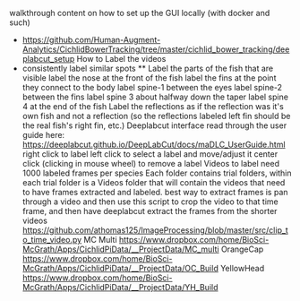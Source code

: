 walkthrough content on how to set up the GUI locally (with docker and such)
* https://github.com/Human-Augment-Analytics/CichlidBowerTracking/tree/master/cichlid_bower_tracking/deeplabcut_setup
How to Label the videos
* consistently label similar spots
** Label the parts of the fish that are visible
label the nose at the front of the fish
label the fins at the point they connect to the body
label spine-1 between the eyes
label spine-2 between the fins
label spine 3 about halfway down the taper
label spine 4 at the end of the fish
Label the reflections as if the reflection was it's own fish and not a reflection (so the reflections labeled left fin should be the real fish's right fin, etc.)
Deeplabcut interface
read through the user guide here:
https://deeplabcut.github.io/DeepLabCut/docs/maDLC_UserGuide.html
right click to label
left click to select a label and move/adjust it
center click (clicking in mouse wheel) to remove a label
Videos to label
need 1000 labeled frames per species
Each folder contains trial folders, within each trial folder is a Videos folder that will contain the videos that need to have frames extracted and labeled.
best way to extract frames is pan through a video and then use this script to crop the video to that time frame, and then have deeplabcut extract the frames from the shorter videos
https://github.com/athomas125/ImageProcessing/blob/master/src/clip_to_time_video.py
MC Multi
https://www.dropbox.com/home/BioSci-McGrath/Apps/CichlidPiData/__ProjectData/MC_multi
OrangeCap
https://www.dropbox.com/home/BioSci-McGrath/Apps/CichlidPiData/__ProjectData/OC_Build
YellowHead
https://www.dropbox.com/home/BioSci-McGrath/Apps/CichlidPiData/__ProjectData/YH_Build


